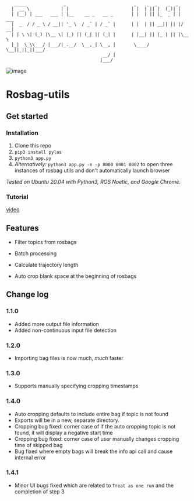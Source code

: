 ```
   _____              _                          _    _  _    _  _
  |  __ \            | |                        | |  | || |  (_)| |
  | |__) | ___   ___ | |__    __ _   __ _       | |  | || |_  _ | | ___
  |  _  / / _ \ / __|| '_ \  / _` | / _` |      | |  | || __|| || |/ __|
  | | \ \| (_) |\__ \| |_) || (_| || (_| |      | |__| || |_ | || |\__ \
  |_|  \_\\___/ |___/|_.__/  \__,_| \__, |       \____/  \__||_||_||___/
                                     __/ |
                                    |___/
```

![image](https://user-images.githubusercontent.com/33432158/177209138-464c6e66-9022-4b29-a144-82997ce2c797.png)

# Rosbag-utils

## Get started

### Installation

1. Clone this repo
2. `pip3 install pylas`
3. `python3 app.py`
4. _Alternatively:_ `python3 app.py -n -p 8000 8001 8002` to open three instances of rosbag utils and don't automatically launch browser

_Tested on Ubuntu 20.04 with Python3, ROS Noetic, and Google Chrome._

### Tutorial

[video](https://drive.google.com/file/d/1CQdt6Wb7p-Y6IWatlXA0cpNmh8SU0kE1/view?usp=sharing)

## Features

-   Filter topics from rosbags

-   Batch processing

-   Calculate trajectory length

-   Auto crop blank space at the beginning of rosbags

## Change log

### 1.1.0

-   Added more output file information
-   Added non-continuous input file detection

### 1.2.0

-   Importing bag files is now much, _much_ faster

### 1.3.0

-   Supports manually specifying cropping timestamps


### 1.4.0

- Auto cropping defaults to include entire bag if topic is not found
- Exports will be in a new, separate directory.
- Cropping bug fixed: corner case of if the auto cropping topic is not found, it will display a negative start time
- Cropping bug fixed: corner case of user manually changes cropping time of skipped bag
- Bug fixed where empty bags will break the info api call and cause internal error

### 1.4.1

- Minor UI bugs fixed which are related to `Treat as one run` and the completion of step 3 

